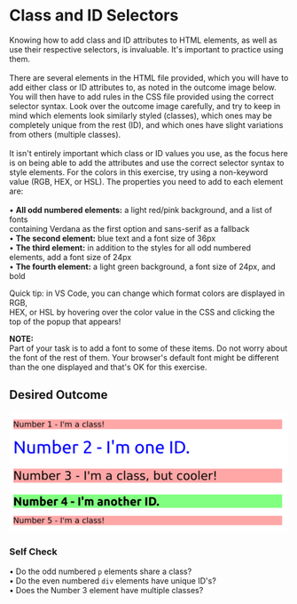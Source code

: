 # Class and ID Selectors

Knowing how to add class and ID attributes to HTML elements, as well as use their
respective selectors, is invaluable. It's important to practice using them.<br>
<br>
There are several elements in the HTML file provided, which you will have to add
either class or ID attributes to, as noted in the outcome image below.
You will then have to add rules in the CSS file provided using the correct selector syntax.
Look over the outcome image carefully, and try to keep in mind which elements look
similarly styled (classes), which ones may be completely unique from the rest (ID),
and which ones have slight variations from others (multiple classes).<br>
<br>
It isn't entirely important which class or ID values you use, as the focus here
is on being able to add the attributes and use the correct selector syntax to style elements.
For the colors in this exercise, try using a non-keyword value (RGB, HEX, or HSL).
The properties you need to add to each element are:<br>
<br>
• **All odd numbered elements:** a light red/pink background, and a list of fonts<br>
containing Verdana as the first option and sans-serif as a fallback<br>
• **The second element:** blue text and a font size of 36px<br>
• **The third element:** in addition to the styles for all odd numbered elements, add a font size of 24px<br>
• **The fourth element:** a light green background, a font size of 24px, and bold<br>

Quick tip: in VS Code, you can change which format colors are displayed in RGB,<br>
HEX, or HSL by hovering over the color value in the CSS and clicking the top of the popup that appears!<br>

**NOTE:**<br>
Part of your task is to add a font to some of these items. Do not worry about the font of the rest of them.
Your browser's default font might be different than the one displayed and that's OK for this exercise.<br>

## Desired Outcome
![plot](./desired-outcome.png)

### Self Check
• Do the odd numbered `p` elements share a class?<br>
• Do the even numbered `div` elements have unique ID's?<br>
• Does the Number 3 element have multiple classes?
